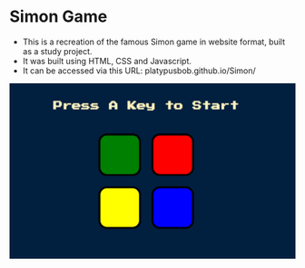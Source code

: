 # Simon Game
- This is a recreation of the famous Simon game in website format, built as a study project.
- It was built using HTML, CSS and Javascript.
- It can be accessed via this URL: platypusbob.github.io/Simon/

![Screenshot of the Simon Game Website](./cover.png)
